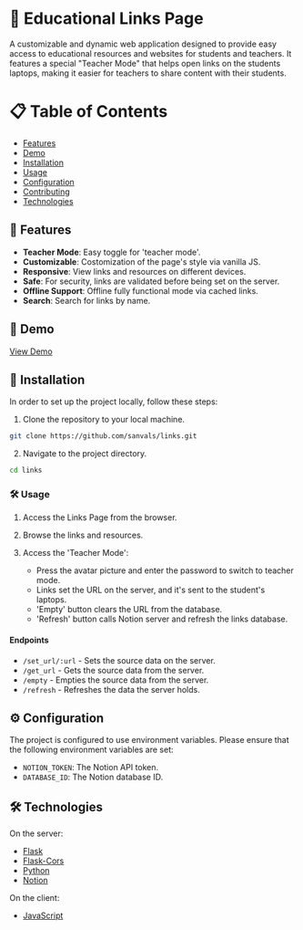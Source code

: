 # 🔗 Educational Links Page

A customizable and dynamic web application designed to provide easy access to educational resources and websites for students and teachers. It features a special "Teacher Mode" that helps open links on the students laptops, making it easier for teachers to share content with their students.

# 📋 Table of Contents

- [Features](#features)
- [Demo](#demo)
- [Installation](#installation)
- [Usage](#usage)
- [Configuration](#configuration)
- [Contributing](#contributing)
- [Technologies](#technologies)


## 🧩 Features

- **Teacher Mode**: Easy toggle for 'teacher mode'.
- **Customizable**: Costomization of the page's style via vanilla JS.
- **Responsive**: View links and resources on different devices.
- **Safe**: For security, links are validated before being set on the server.
- **Offline Support**: Offline fully functional mode via cached links.
- **Search**: Search for links by name.

## 🎥 Demo

[View Demo](https://sanvals.github.io/links/)

## 🚀 Installation

In order to set up the project locally, follow these steps:

1. Clone the repository to your local machine.

```bash
git clone https://github.com/sanvals/links.git
```

2. Navigate to the project directory.

```bash
cd links
```

### 🛠️ Usage

1. Access the Links Page from the browser.

2. Browse the links and resources.

3. Access the 'Teacher Mode':

    - Press the avatar picture and enter the password to switch to teacher mode.
    - Links set the URL on the server, and it's sent to the student's laptops.
    - 'Empty' button clears the URL from the database.
    - 'Refresh' button calls Notion server and refresh the links database.

#### Endpoints

- `/set_url/:url` - Sets the source data on the server.
- `/get_url` - Gets the source data from the server.
- `/empty` - Empties the source data from the server.
- `/refresh` - Refreshes the data the server holds.

## ⚙️ Configuration

The project is configured to use environment variables. Please ensure that the following environment variables are set:

- `NOTION_TOKEN`: The Notion API token.
- `DATABASE_ID`: The Notion database ID.

## 🛠️ Technologies

On the server:

- [Flask](https://flask.palletsprojects.com/en/2.2.x/)
- [Flask-Cors](https://flask-cors.readthedocs.io/en/latest/)
- [Python](https://www.python.org/)
- [Notion](https://www.notion.so/)

On the client:

- [JavaScript](https://developer.mozilla.org/en-US/docs/Web/JavaScript)